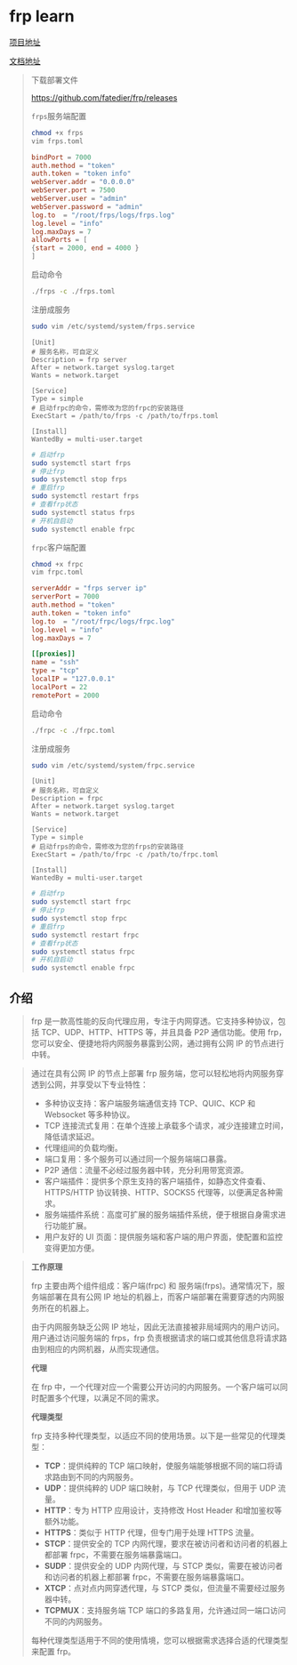 # frp learn

[项目地址](https://github.com/fatedier/frp)

[文档地址](https://gofrp.org/zh-cn/docs/overview/)

> 下载部署文件
>
> https://github.com/fatedier/frp/releases
>
> `frps`服务端配置
>
> ```bash
> chmod +x frps
> vim frps.toml
> ```
>
> ```toml
> bindPort = 7000
> auth.method = "token"
> auth.token = "token info"
> webServer.addr = "0.0.0.0"
> webServer.port = 7500
> webServer.user = "admin"
> webServer.password = "admin"
> log.to  = "/root/frps/logs/frps.log"
> log.level = "info"
> log.maxDays = 7
> allowPorts = [
> {start = 2000, end = 4000 }
> ]
> ```
>
> 启动命令
>
> ```bash
> ./frps -c ./frps.toml
> ```
>
> 注册成服务
>
> ```bash
> sudo vim /etc/systemd/system/frps.service
> ```
>
> ```
> [Unit]
> # 服务名称，可自定义
> Description = frp server
> After = network.target syslog.target
> Wants = network.target
> 
> [Service]
> Type = simple
> # 启动frpc的命令，需修改为您的frpc的安装路径
> ExecStart = /path/to/frps -c /path/to/frps.toml
> 
> [Install]
> WantedBy = multi-user.target
> ```
>
> ```bash
> # 启动frp
> sudo systemctl start frps
> # 停止frp
> sudo systemctl stop frps
> # 重启frp
> sudo systemctl restart frps
> # 查看frp状态
> sudo systemctl status frps
> # 开机自启动
> sudo systemctl enable frpc
> ```
>
> `frpc`客户端配置
>
> ```bash
> chmod +x frpc
> vim frpc.toml
> ```
>
> ```toml
> serverAddr = "frps server ip"
> serverPort = 7000
> auth.method = "token"
> auth.token = "token info"
> log.to  = "/root/frpc/logs/frpc.log"
> log.level = "info"
> log.maxDays = 7
> 
> [[proxies]]
> name = "ssh"
> type = "tcp"
> localIP = "127.0.0.1"
> localPort = 22
> remotePort = 2000
> ```
>
> 启动命令
>
> ```bash
> ./frpc -c ./frpc.toml
> ```
>
> 注册成服务
>
> ```bash
> sudo vim /etc/systemd/system/frpc.service
> ```
>
> ```
> [Unit]
> # 服务名称，可自定义
> Description = frpc
> After = network.target syslog.target
> Wants = network.target
> 
> [Service]
> Type = simple
> # 启动frps的命令，需修改为您的frps的安装路径
> ExecStart = /path/to/frpc -c /path/to/frpc.toml
> 
> [Install]
> WantedBy = multi-user.target
> ```
>
> ```bash
> # 启动frp
> sudo systemctl start frpc
> # 停止frp
> sudo systemctl stop frpc
> # 重启frp
> sudo systemctl restart frpc
> # 查看frp状态
> sudo systemctl status frpc
> # 开机自启动
> sudo systemctl enable frpc
> ```
>

## 介绍

> frp 是一款高性能的反向代理应用，专注于内网穿透。它支持多种协议，包括 TCP、UDP、HTTP、HTTPS 等，并且具备 P2P 通信功能。使用 frp，您可以安全、便捷地将内网服务暴露到公网，通过拥有公网 IP 的节点进行中转。

> 通过在具有公网 IP 的节点上部署 frp 服务端，您可以轻松地将内网服务穿透到公网，并享受以下专业特性：
>
> - 多种协议支持：客户端服务端通信支持 TCP、QUIC、KCP 和 Websocket 等多种协议。
> - TCP 连接流式复用：在单个连接上承载多个请求，减少连接建立时间，降低请求延迟。
> - 代理组间的负载均衡。
> - 端口复用：多个服务可以通过同一个服务端端口暴露。
> - P2P 通信：流量不必经过服务器中转，充分利用带宽资源。
> - 客户端插件：提供多个原生支持的客户端插件，如静态文件查看、HTTPS/HTTP 协议转换、HTTP、SOCKS5 代理等，以便满足各种需求。
> - 服务端插件系统：高度可扩展的服务端插件系统，便于根据自身需求进行功能扩展。
> - 用户友好的 UI 页面：提供服务端和客户端的用户界面，使配置和监控变得更加方便。

> **工作原理**
>
> frp 主要由两个组件组成：客户端(frpc) 和 服务端(frps)。通常情况下，服务端部署在具有公网 IP 地址的机器上，而客户端部署在需要穿透的内网服务所在的机器上。
>
> 由于内网服务缺乏公网 IP 地址，因此无法直接被非局域网内的用户访问。用户通过访问服务端的 frps，frp 负责根据请求的端口或其他信息将请求路由到相应的内网机器，从而实现通信。
>
> **代理**
>
> 在 frp 中，一个代理对应一个需要公开访问的内网服务。一个客户端可以同时配置多个代理，以满足不同的需求。
>
> **代理类型**
>
> frp 支持多种代理类型，以适应不同的使用场景。以下是一些常见的代理类型：
>
> - **TCP**：提供纯粹的 TCP 端口映射，使服务端能够根据不同的端口将请求路由到不同的内网服务。
> - **UDP**：提供纯粹的 UDP 端口映射，与 TCP 代理类似，但用于 UDP 流量。
> - **HTTP**：专为 HTTP 应用设计，支持修改 Host Header 和增加鉴权等额外功能。
> - **HTTPS**：类似于 HTTP 代理，但专门用于处理 HTTPS 流量。
> - **STCP**：提供安全的 TCP 内网代理，要求在被访问者和访问者的机器上都部署 frpc，不需要在服务端暴露端口。
> - **SUDP**：提供安全的 UDP 内网代理，与 STCP 类似，需要在被访问者和访问者的机器上都部署 frpc，不需要在服务端暴露端口。
> - **XTCP**：点对点内网穿透代理，与 STCP 类似，但流量不需要经过服务器中转。
> - **TCPMUX**：支持服务端 TCP 端口的多路复用，允许通过同一端口访问不同的内网服务。
>
> 每种代理类型适用于不同的使用情境，您可以根据需求选择合适的代理类型来配置 frp。